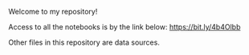 Welcome to my repository!

Access to all the notebooks is by the link below:
https://bit.ly/4b4Olbb

Other files in this repository are data sources. 

